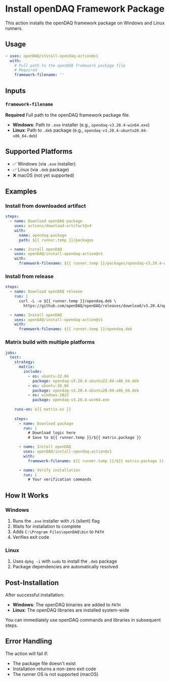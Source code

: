 # Install openDAQ Framework Package

This action installs the openDAQ framework package on Windows and Linux runners.

## Usage

```yaml
- uses: openDAQ/install-opendaq-action@v1
  with:
    # Full path to the openDAQ framework package file
    # Required
    framework-filename: ''
```

## Inputs

### `framework-filename`

**Required** Full path to the openDAQ framework package file.

- **Windows**: Path to `.exe` installer (e.g., `opendaq-v3.20.4-win64.exe`)
- **Linux**: Path to `.deb` package (e.g., `opendaq-v3.20.4-ubuntu20.04-x86_64.deb`)

## Supported Platforms

- ✅ Windows (via `.exe` installer)
- ✅ Linux (via `.deb` package)
- ❌ macOS (not yet supported)

## Examples

### Install from downloaded artifact

```yaml
steps:
  - name: Download openDAQ package
    uses: actions/download-artifact@v4
    with:
      name: opendaq-package
      path: ${{ runner.temp }}/packages

  - name: Install openDAQ
    uses: openDAQ/install-opendaq-action@v1
    with:
      framework-filename: ${{ runner.temp }}/packages/opendaq-v3.20.4-win64.exe
```

### Install from release

```yaml
steps:
  - name: Download openDAQ release
    run: |
      curl -L -o ${{ runner.temp }}/opendaq.deb \
        https://github.com/openDAQ/openDAQ/releases/download/v3.20.4/opendaq-v3.20.4-ubuntu22.04-x86_64.deb

  - name: Install openDAQ
    uses: openDAQ/install-opendaq-action@v1
    with:
      framework-filename: ${{ runner.temp }}/opendaq.deb
```

### Matrix build with multiple platforms

```yaml
jobs:
  test:
    strategy:
      matrix:
        include:
          - os: ubuntu-22.04
            package: opendaq-v3.20.4-ubuntu22.04-x86_64.deb
          - os: ubuntu-20.04
            package: opendaq-v3.20.4-ubuntu20.04-x86_64.deb
          - os: windows-2022
            package: opendaq-v3.20.4-win64.exe
    
    runs-on: ${{ matrix.os }}
    
    steps:
      - name: Download package
        run: |
          # Download logic here
          # Save to ${{ runner.temp }}/${{ matrix.package }}

      - name: Install openDAQ
        uses: openDAQ/install-opendaq-action@v1
        with:
          framework-filename: ${{ runner.temp }}/${{ matrix.package }}

      - name: Verify installation
        run: |
          # Your verification commands
```

## How It Works

### Windows
1. Runs the `.exe` installer with `/S` (silent) flag
2. Waits for installation to complete
3. Adds `C:\Program Files\openDAQ\bin` to `PATH`
4. Verifies exit code

### Linux
1. Uses `dpkg -i` with `sudo` to install the `.deb` package
2. Package dependencies are automatically resolved

## Post-Installation

After successful installation:

- **Windows**: The openDAQ binaries are added to `PATH`
- **Linux**: The openDAQ libraries are installed system-wide

You can immediately use openDAQ commands and libraries in subsequent steps.

## Error Handling

The action will fail if:
- The package file doesn't exist
- Installation returns a non-zero exit code
- The runner OS is not supported (macOS)
